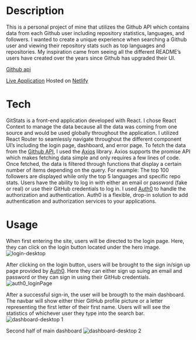 # Description
This is a personal project of mine that utilizes the Github API which contains data from each Github user including repository statistics, languages, and followers. I wanted to create a unique experience when searching a Github user and viewing their repository stats such as top languages and repositories. My inspiration came from seeing all the different README’s users have created over the years since Github has upgraded their UI.

[Github api](https://docs.github.com/en/rest)

[Live Application](https://gitstatss.netlify.app/)
Hosted on [Netlify]( https://www.netlify.com/)

# Tech
GitStats is a front-end application developed with React. I chose React Context to manage the data because all the data was coming from one source and would be used globally throughout the application. I utilized React Router to seamlessly navigate throughout the different component UI’s including the login page, dashboard, and error page. 
To fetch the data from the [Github API]( https://docs.github.com/en/rest), I used the [Axios](https://www.axios.com/) library. Axios supports the promise API which makes fetching data simple and only requires a few lines of code. Once fetched, the data is filtered through functions that display a certain number of items depending on the query. For example: The top 100 followers are displayed while only the top 5 languages and specific repo stats. 
Users have the ability to log in with either an email or password (fake or real) or use their GitHub credentials to log in. I used [Auth0](https://auth0.com/) to handle the authorization and authentication. Auth0 is a flexible, drop-in solution to add authentication and authorization services to your applications.

# Usage
When first entering the site, users will be directed to the login page. Here, they can click on the login button located under the hero image. 
![login-desktop](https://user-images.githubusercontent.com/73142998/201353979-a1bfcb71-6113-4481-ad5b-e1d858e37f1f.png)

After clicking on the login button, users will be brought to the sign in/sign up page provided by [Auth0](https://auth0.com/). Here they can either sign up suing an email and password or they can sign in using their GitHub credentials.
![auth0_loginPage](https://user-images.githubusercontent.com/73142998/201354632-59effbe0-e317-4139-9b5d-fbb57d83b508.png)

After a successful sign-in, the user will be brougth to the main dashboard. The navbar will show either thier GitHub profile picture or a letter representing the first letter of their first name. Users will will see the statistics of whichever user they type into the search bar.
![dashboard-desktop 1](https://user-images.githubusercontent.com/73142998/201355245-1e494a76-98a9-4370-8753-090553446aa1.png)

Second half of main dashboard
![dashboard-desktop 2](https://user-images.githubusercontent.com/73142998/201355545-6bb8f03e-affd-4c6a-a4e9-00f3facccfb3.png)











